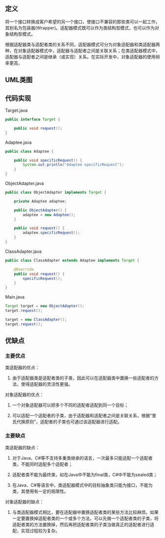 ## 定义

将一个接口转换成客户希望的另一个接口，使接口不兼容的那些类可以一起工作，其别名为包装器(Wrapper)。适配器模式既可以作为类结构型模式，也可以作为对象结构型模式。

根据适配器类与适配者类的关系不同，适配器模式可分为对象适配器和类适配器两种，在对象适配器模式中，适配器与适配者之间是关联关系；在类适配器模式中，适配器与适配者之间是继承（或实现）关系。在实际开发中，对象适配器的使用频率更高，

## UML类图

## 代码实现

Target.java
``` java
public interface Target {

    public void request();
}
```

Adaptee.java
``` java
public class Adaptee {

    public void specificRequest() {
        System.out.println("Adaptee specificRequest");
    }
}
```

ObjectAdapter.java
``` java
public class ObjectAdapter implements Target {

    private Adaptee adaptee;

    public ObjectAdapter() {
        adaptee = new Adaptee();
    }

    public void request() {
        adaptee.specificRequest();
    }
}
```

ClassAdapter.java
``` java
public class ClassAdapter extends Adaptee implements Target {

    @Override
    public void request() {
        specificRequest();
    }
}
```

Main.java
``` java
Target target = new ObjectAdapter();
target.request();

target = new ClassAdapter();
target.request();
```

## 优缺点

### 主要优点

类适配器的优点：

1. 由于适配器类是适配者类的子类，因此可以在适配器类中置换一些适配者的方法，使得适配器的灵活性更强。

对象适配器的优点：

1. 一个对象适配器可以把多个不同的适配者适配到同一个目标；

2. 可以适配一个适配者的子类，由于适配器和适配者之间是关联关系，根据“里氏代换原则”，适配者的子类也可通过该适配器进行适配。

### 主要缺点

类适配器的缺点：

1. 对于Java、C#等不支持多重类继承的语言，一次最多只能适配一个适配者类，不能同时适配多个适配者；

2. 适配者类不能为最终类，如在Java中不能为final类，C#中不能为sealed类；

3. 在Java、C#等语言中，类适配器模式中的目标抽象类只能为接口，不能为类，其使用有一定的局限性。

对象适配器的缺点：

1. 与类适配器模式相比，要在适配器中置换适配者类的某些方法比较麻烦。如果一定要置换掉适配者类的一个或多个方法，可以先做一个适配者类的子类，将适配者类的方法置换掉，然后再把适配者类的子类当做真正的适配者进行适配，实现过程较为复杂。